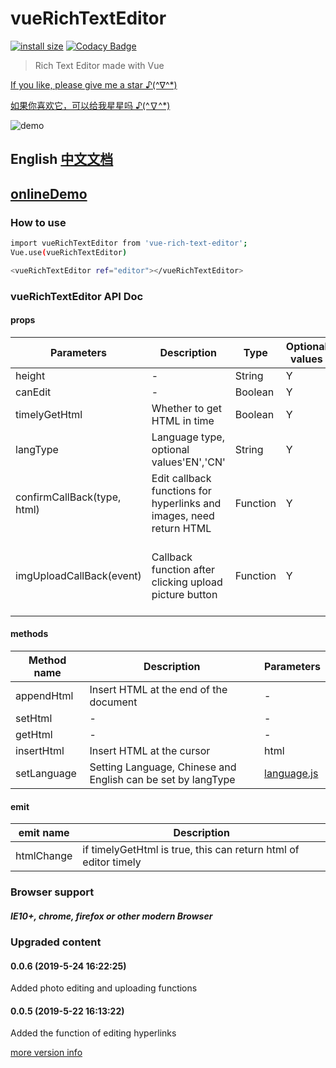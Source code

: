 # vueRichTextEditor

[![install size](https://packagephobia.now.sh/badge?p=vue-rich-text-editor)](https://packagephobia.now.sh/result?p=vue-rich-text-editor)
[![Codacy Badge](https://api.codacy.com/project/badge/Grade/40bbe81620c94cc3bf179b2df808ad07)](https://app.codacy.com/project/ArchieHurry/vueRichTextEditor/dashboard)

> Rich Text Editor made with Vue

[If you like, please give me a star ♪(^∇^*)](https://github.com/ArchieHurry/vueRichTextEditor)

[如果你喜欢它，可以给我星星吗 ♪(^∇^*)](https://github.com/ArchieHurry/vueRichTextEditor)

![demo](http://www.bqmyweb.cn/vuerichtexteditor/0.0.6.PNG)

## English [中文文档](https://github.com/ArchieHurry/vueRichTextEditor/blob/master/README_ZH.md)

## [onlineDemo](http://www.bqmyweb.cn/vuerichtexteditor/)

### How to use

``` bash
import vueRichTextEditor from 'vue-rich-text-editor';
Vue.use(vueRichTextEditor)

<vueRichTextEditor ref="editor"></vueRichTextEditor>
```

### vueRichTextEditor API Doc

#### props

|Parameters|Description|Type|Optional values|Default value|
|----------|--------|----------|----------|----------|
|height|-|String|Y|'400px'|
|canEdit|-|Boolean|Y|true|
|timelyGetHtml|Whether to get HTML in time|Boolean|Y|false|
|langType|Language type, optional values'EN','CN'|String|Y|'EN'|
|confirmCallBack(type, html)|Edit callback functions for hyperlinks and images, need return HTML|Function|Y|return html|
|imgUploadCallBack(event)|Callback function after clicking upload picture button|Function|Y|Insert selected pictures in Base64 format|

#### methods

|Method name|Description|Parameters|
|----------|--------|----------|
|appendHtml|Insert HTML at the end of the document|-|
|setHtml|-|-|
|getHtml|-|-|
|insertHtml|Insert HTML at the cursor|html|
|setLanguage|Setting Language, Chinese and English can be set by langType|[language.js](https://github.com/ArchieHurry/vueRichTextEditor/tree/master/src/components/language.js)|

#### emit
|emit name|Description
|--------------|--------------|
|htmlChange|if timelyGetHtml is true, this can return html of editor timely|

### Browser support

##### IE10+, chrome, firefox or other modern Browser

### Upgraded content

#### 0.0.6 (2019-5-24 16:22:25)

Added photo editing and uploading functions

#### 0.0.5 (2019-5-22 16:13:22)

Added the function of editing hyperlinks

[more version info](https://github.com/ArchieHurry/vueRichTextEditor/blob/master/version.md)

